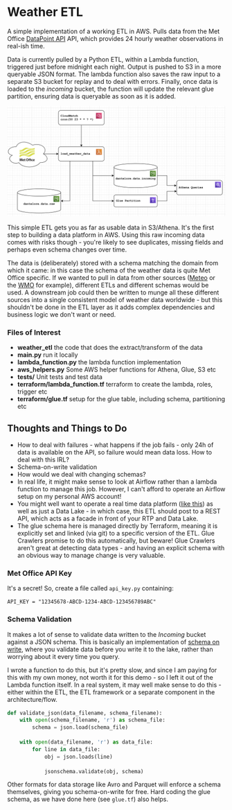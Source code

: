 # Weather ETL

A simple implementation of a working ETL in AWS.  Pulls data from the Met Office
[DataPoint API](https://www.metoffice.gov.uk/services/data/datapoint) API, 
which provides 24 hourly weather observations in real-ish time.

Data is currently pulled by a Python ETL, within a Lambda function, triggered just 
before midnight each night.  Output is pushed to S3 in a more queryable JSON format.
The lambda function also saves the raw input to a separate S3 bucket for replay and to deal with errors.
Finally, once data is loaded to the _incoming_ bucket, the function will update the relevant glue partition, 
ensuring data is queryable as soon as it is added.

![Architecture Diagram](docs/architecture.png)

This simple ETL gets you as far as usable data in S3/Athena. It's the first step to building a data platform in AWS.
Using this raw incoming data comes with risks though - you're likely to see duplicates, missing fields and perhaps even 
schema changes over time.

The data is (deliberately) stored with a schema matching the domain from which it came: in this case the schema of the 
weather data is quite Met Office specific. If we wanted to pull in data from other sources 
([Meteo](https://meteofrance.com/) or the [WMO](https://public.wmo.int/en) for example), different ETLs and different 
schemas would be used. A downstream job could then be written to munge all these different sources into a single 
consistent model of weather data worldwide - but this shouldn't be done in the ETL layer as it adds complex dependencies 
and business logic we don't want or need.

### Files of Interest
* **weather_etl** the code that does the extract/transform of the data
* **main.py** run it locally
* **lambda_function.py** the lambda function implementation 
* **aws_helpers.py** Some AWS helper functions for Athena, Glue, S3 etc
* **tests/** Unit tests and test data
* **terraform/lambda_function.tf** terraform to create the lambda, roles, trigger etc
* **terraform/glue.tf** setup for the glue table, including schema, partitioning etc


## Thoughts and Things to Do

* How to deal with failures - what happens if the job fails - only 24h of data is available on the API, so failure would mean data loss.  How to deal with this IRL?
* Schema-on-write validation
* How would we deal with changing schemas?
* In real life, it might make sense to look at Airflow rather than a lambda function to manage this job.  However, I can't afford to operate an Airflow setup on my personal AWS account!
* You might well want to operate a real time data platform ([like this](https://dantelore.com/posts/kafkas-beer-festival/)) as well as just a Data Lake - in which case, this ETL should post to a REST API, which acts as a facade in front of your RTP and Data Lake.
* The glue schema here is managed directly by Terraform, meaning it is explicitly set and linked (via git) to a specific version of the ETL. Glue Crawlers promise to do this automatically, but beware! Glue Crawlers aren't great at detecting data types - and having an explicit schema with an obvious way to manage change is very valuable.

### Met Office API Key

It's a secret!  So, create a file called `api_key.py` containing:
```
API_KEY = "12345678-ABCD-1234-ABCD-123456789ABC"
```

### Schema Validation

It makes a lot of sense to validate data written to the _Incoming_ bucket against a JSON schema.  This
is basically an implementation of [schema on write](https://luminousmen.com/post/schema-on-read-vs-schema-on-write), 
where you validate data before you write it to the lake, rather than worrying about it every time you query.

I wrote a function to do this, but it's pretty slow, and since I am paying for this with my own money, not 
worth it for this demo - so I left it out of the Lambda function itself.  In a real system, it may well make sense
to do this - either within the ETL, the ETL framework or a separate component in the architecture/flow.

```python
def validate_json(data_filename, schema_filename):
    with open(schema_filename, 'r') as schema_file:
        schema = json.load(schema_file)

    with open(data_filename, 'r') as data_file:
        for line in data_file:
            obj = json.loads(line)

            jsonschema.validate(obj, schema)
```

Other formats for data storage like Avro and Parquet will enforce a schema themselves, giving you schema-on-write for free.
Hard coding the glue schema, as we have done here (see `glue.tf`) also helps.
